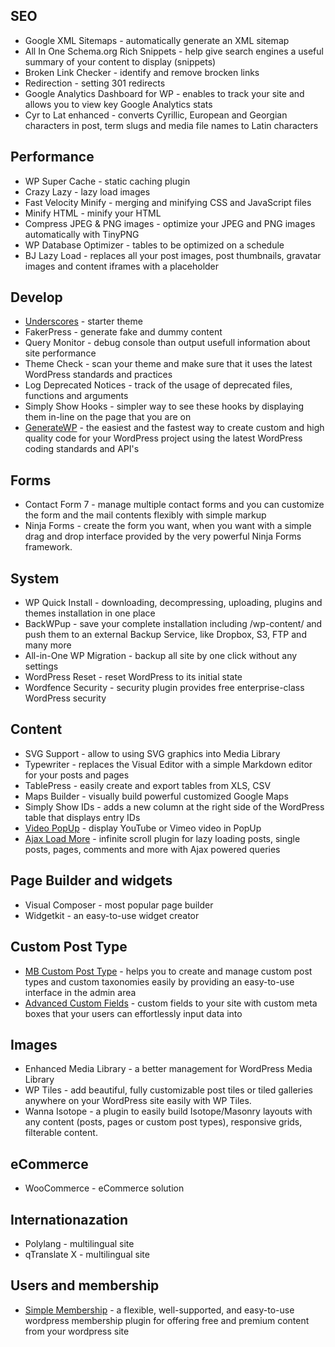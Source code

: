 ## SEO

* Google XML Sitemaps - automatically generate an XML sitemap
* All In One Schema.org Rich Snippets - help give search engines a useful summary of your content to display (snippets)
* Broken Link Checker - identify and remove brocken links
* Redirection - setting 301 redirects
* Google Analytics Dashboard for WP - enables to track your site and allows you to view key Google Analytics stats
* Cyr to Lat enhanced - converts Cyrillic, European and Georgian characters in post, term slugs and media file names to Latin characters

## Performance

* WP Super Cache - static caching plugin
* Crazy Lazy - lazy load images
* Fast Velocity Minify - merging and minifying CSS and JavaScript files
* Minify HTML - minify your HTML
* Compress JPEG & PNG images -  optimize your JPEG and PNG images automatically with TinyPNG
* WP Database Optimizer - tables to be optimized on a schedule
* BJ Lazy Load - replaces all your post images, post thumbnails, gravatar images and content iframes with a placeholder

## Develop

* [Underscores](https://underscores.me/) - starter theme
* FakerPress - generate fake and dummy content
* Query Monitor - debug console than output usefull information about site performance
* Theme Check - scan your theme and make sure that it uses the latest WordPress standards and practices
* Log Deprecated Notices - track of the usage of deprecated files, functions and arguments
* Simply Show Hooks - simpler way to see these hooks by displaying them in-line on the page that you are on
* [GenerateWP](https://generatewp.com/generator/) - the easiest and the fastest way to create custom and high quality code for your WordPress project using the latest WordPress coding standards and API's

## Forms

* Contact Form 7 - manage multiple contact forms and you can customize the form and the mail contents flexibly with simple markup
* Ninja Forms - create the form you want, when you want with a simple drag and drop interface provided by the very powerful Ninja Forms framework.

## System

* WP Quick Install - downloading, decompressing, uploading, plugins and themes installation in one place
* BackWPup - save your complete installation including /wp-content/ and push them to an external Backup Service, like Dropbox, S3, FTP and many more
* All-in-One WP Migration - backup all site by one click without any settings
* WordPress Reset - reset WordPress to its initial state
* Wordfence Security - security plugin provides free enterprise-class WordPress security

## Content

* SVG Support - allow to using SVG graphics into Media Library
* Typewriter - replaces the Visual Editor with a simple Markdown editor for your posts and pages
* TablePress - easily create and export tables from XLS, CSV
* Maps Builder - visually build powerful customized Google Maps 
* Simply Show IDs - adds a new column at the right side of the WordPress table that displays entry IDs
* [Video PopUp](https://wordpress.org/plugins/video-popup/) - display YouTube or Vimeo video in PopUp
* [Ajax Load More](https://wordpress.org/plugins/ajax-load-more/) - infinite scroll plugin for lazy loading posts, single posts, pages, comments and more with Ajax powered queries

## Page Builder and widgets

* Visual Composer - most popular page builder
* Widgetkit - an easy-to-use widget creator

## Custom Post Type

* [MB Custom Post Type](https://wordpress.org/plugins/mb-custom-post-type/) - helps you to create and manage custom post types and custom taxonomies easily by providing an easy-to-use interface in the admin area
* [Advanced Custom Fields](https://wordpress.org/plugins/advanced-custom-fields/) - custom fields to your site with custom meta boxes that your users can effortlessly input data into

## Images

* Enhanced Media Library - a better management for WordPress Media Library
* WP Tiles - add beautiful, fully customizable post tiles or tiled galleries anywhere on your WordPress site easily with WP Tiles.
* Wanna Isotope - a plugin to easily build Isotope/Masonry layouts with any content (posts, pages or custom post types), responsive grids, filterable content.

## eCommerce

* WooCommerce - eCommerce solution

## Internationazation

* Polylang - multilingual  site
* qTranslate X - multilingual  site

## Users and membership

* [Simple Membership](https://wordpress.org/plugins/simple-membership/) - a flexible, well-supported, and easy-to-use wordpress membership plugin for offering free and premium content from your wordpress site
